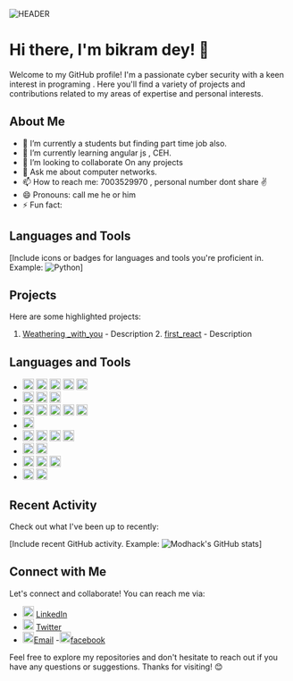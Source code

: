 ![HEADER](https://th.bing.com/th/id/R.feeae5210d86b43d0712cccdb96b2934?rik=%2f1qIJ0jFrvD6iA&riu=http%3a%2f%2fimages6.fanpop.com%2fimage%2fphotos%2f38800000%2fMr-Robot-Wallpaper-mr-robot-tv-series-38811980-1920-1080.jpg&ehk=Y5TOew%2bR2mYrUgCDBgkNY%2bcriUfFLTo93L10cw943Dg%3d&risl=&pid=ImgRaw&r=0)

# Hi there, I'm bikram dey! 👋

Welcome to my GitHub profile! I'm a passionate cyber security with a keen interest in programing . Here you'll find a variety of projects and contributions related to my areas of expertise and personal interests.

## About Me

- 🔭 I’m currently a students but finding part time  job also.
- 🌱 I’m currently learning angular js , CEH.
- 👯 I’m looking to collaborate On any projects
- 💬 Ask me about  computer networks.
- 📫 How to reach me: 7003529970 , personal number dont share ✌️
- 😄 Pronouns: call me he or him
- ⚡ Fun fact: 

## Languages and Tools

[Include icons or badges for languages and tools you're proficient in. Example: ![Python](https://img.shields.io/badge/-Python-3776AB?style=flat&logo=python&logoColor=white)]

## Projects

Here are some highlighted projects:

1. [Weathering _with_you](https://github.com/modhack2003/weathering_with_you.git) - Description 2. [first_react](https://github.com/modhack2003/first_react.git) - Description

## Languages and Tools

- <img src="https://img.icons8.com/color/48/000000/angularjs.png" alt="AngularJS" width="20" height="20"/> <img src="https://img.icons8.com/color/48/000000/javascript.png" alt="JavaScript" width="20" height="20"/> <img src="https://img.icons8.com/color/48/000000/html-5.png" alt="HTML5" width="20" height="20"/> <img src="https://img.icons8.com/color/48/000000/css3.png" alt="CSS3" width="20" height="20"/> <img src="https://img.icons8.com/color/48/000000/bootstrap.png" alt="Bootstrap" width="20" height="20"/>
- <img src="https://img.icons8.com/color/48/000000/python.png" alt="Python" width="20" height="20"/> <img src="https://img.icons8.com/color/48/000000/django.png" alt="Django" width="20" height="20"/> <img src="https://img.icons8.com/color/48/000000/flask.png" alt="Flask" width="20" height="20"/>
- <img src="https://img.icons8.com/color/48/000000/javascript.png" alt="JavaScript" width="20" height="20"/> <img src="https://img.icons8.com/color/48/000000/jquery.png" alt="jQuery" width="20" height="20"/> <img src="https://img.icons8.com/color/48/000000/react-native.png" alt="React" width="20" height="20"/> <img src="https://img.icons8.com/color/48/000000/redux.png" alt="Redux" width="20" height="20"/> <img src="https://img.icons8.com/color/48/000000/nodejs.png" alt="Node.js" width="20" height="20"/>
- <img src="https://img.icons8.com/color/48/000000/php.png" alt="PHP" width="20" height="20"/>
- <img src="https://img.icons8.com/color/48/000000/sql.png" alt="SQL" width="20" height="20"/> <img src="https://img.icons8.com/color/48/000000/mysql.png" alt="MySQL" width="20" height="20"/> <img src="https://img.icons8.com/color/48/000000/mongodb.png" alt="MongoDB" width="20" height="20"/> <img src="https://img.icons8.com/color/48/000000/sqlite.png" alt="SQLite" width="20" height="20"/>
- <img src="https://img.icons8.com/color/48/000000/git.png" alt="Git" width="20" height="20"/> <img src="https://img.icons8.com/color/48/000000/github--v1.png" alt="GitHub" width="20" height="20"/>
- <img src="https://img.icons8.com/color/48/000000/visual-studio-code-2019.png" alt="Visual Studio Code" width="20" height="20"/> <img src="https://img.icons8.com/color/48/000000/canva.png" alt="Canva" width="20" height="20"/> <img src="https://img.icons8.com/color/48/000000/microsoft-office-2019.png" alt="Microsoft Office" width="20" height="20"/>
- <img src="https://img.icons8.com/color/48/000000/linux.png" alt="Linux" width="20" height="20"/> <img src="https://img.icons8.com/color/48/000000/windows-10.png" alt="Windows" width="20" height="20"/>

## Recent Activity

Check out what I've been up to recently:

[Include recent GitHub activity. Example: ![Modhack's GitHub stats](https://github-readme-stats.vercel.app/api?username=modhack2003&show_icons=true&theme=radical)]

## Connect with Me

Let's connect and collaborate! You can reach me via:

-  <img src="https://simpleicons.org/icons/linkedin.svg" alt="LinkedIn" width="20" height="20"/> [LinkedIn](www.linkedin.com/in/bikram-dey-503975209)
- <img src="https://simpleicons.org/icons/twitter.svg" alt="Twitter" width="20" height="20"/> [Twitter](https://twitter.com/Bikramdey2003)
-  <img src="https://simpleicons.org/icons/gmail.svg" alt="Gmail" width="20" height="20"/>[Email](bikram20031213@gmail.com)
-<img src="https://simpleicons.org/icons/facebook.svg" alt="Facebook" width="20" height="20"/>[facebook](https://www.facebook.com/bikram.dey.94849)

Feel free to explore my repositories and don't hesitate to reach out if you have any questions or suggestions. Thanks for visiting! 😊
